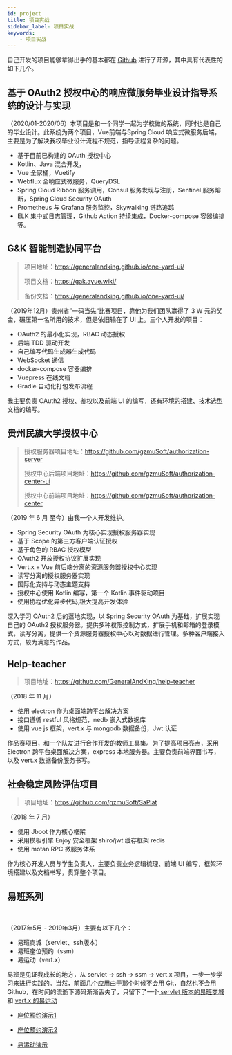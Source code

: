 ```yaml
---
id: project
title: 项目实战
sidebar_label: 项目实战
keywords:
    - 项目实战
---
```


自己开发的项目能够拿得出手的基本都在 [Github](https://github.com/lizhongyue248) 进行了开源，其中具有代表性的如下几个。

## 基于 OAuth2 授权中心的响应微服务毕业设计指导系统的设计与实现

（2020/01-2020/06）本项目是和一个同学一起为学校做的系统，同时也是自己的毕业设计。此系统为两个项目，Vue前端与Spring Cloud 响应式微服务后端，主要是为了解决我校毕业设计流程不规范，指导流程复杂的问题。

- 基于目前已构建的 OAuth 授权中心
- Kotlin、Java 混合开发，
- Vue 全家桶，Vuetify
- Webflux 全响应式微服务，QueryDSL
- Spring Cloud Ribbon 服务调用，Consul 服务发现与注册，Sentinel 服务熔断，Spring Cloud Security OAuth
- Prometheus 与 Grafana 服务监控，Skywalking 链路追踪
- ELK 集中式日志管理，Github Action 持续集成，Docker-compose 容器编排等。


## G&K 智能制造协同平台

> 项目地址：https://generalandking.github.io/one-yard-ui/
>
> 项目文档：https://gak.ayue.wiki/
>
> 备份文档：https://generalandking.github.io/one-yard-ui/

（2019年12月）贵州省”一码当先“比赛项目，靠他为我们团队赢得了 3 W 元的奖金，碾压第一名所用的技术，但是依旧输在了 UI 上。三个人开发的项目：

- OAuth2 的最小化实现，RBAC 动态授权
- 后端 TDD 驱动开发
- 自己编写代码生成器生成代码
- WebSocket 通信
- docker-compose 容器编排
- Vuepress 在线文档
- Gradle 自动化打包发布流程

我主要负责 OAuth2 授权、鉴权以及前端 UI 的编写，还有环境的搭建、技术选型文档的编写。


## 贵州民族大学授权中心

> 授权服务器项目地址：https://github.com/gzmuSoft/authorization-server
>
> 授权中心后端项目地址：https://github.com/gzmuSoft/authorization-center-ui
>
> 授权中心前端项目地址：https://github.com/gzmuSoft/authorization-center

（2019 年 6 月 至今）由我一个人开发维护。

- Spring Security OAuth 为核心实现授权服务器实现
- 基于 Scope 的第三方客户端认证授权
- 基于角色的 RBAC 授权模型
- OAuth2 开放授权协议扩展实现
- Vert.x + Vue 前后端分离的资源服务器授权中心实现
- 读写分离的授权服务器实现
- 国际化支持与动态主题支持
- 授权中心使用 Kotlin 编写，第一个 Kotlin 事件驱动项目
- 使用协程优化异步代码,极大提高开发体验

深入学习 OAuth2 后的落地实现，以 Spring Security OAuth 为基础，扩展实现自己的 OAuth2 授权服务器。提供多种权限控制方式，扩展手机和邮箱的登录模式，读写分离，提供一个资源服务器授权中心以对数据进行管理。多种客户端接入方式，较为满意的作品。

## Help-teacher

> 项目地址：https://github.com/GeneralAndKing/help-teacher

（2018 年 11 月）

- 使用 electron 作为桌面端跨平台解决方案
- 接口遵循 restful 风格规范，nedb 嵌入式数据库
- 使用 vue js 框架，vert.x 与 mongodb 数据备份，Jwt 认证

作品赛项目，和一个队友进行合作开发的教师工具集。为了提高项目亮点，采用 Electron 跨平台桌面解决方案，express 本地服务器。主要负责前端界面书写，以及 vert.x 数据备份服务书写。


## 社会稳定风险评估项目

> 项目地址：https://github.com/gzmuSoft/SaPlat

（2018 年 7 月）

- 使用 Jboot 作为核心框架
- 采用模板引擎 Enjoy 安全框架 shiro/jwt 缓存框架 redis
- 使用 motan RPC 微服务体系

作为核心开发人员与学生负责人，主要负责业务逻辑梳理、前端 UI 编写，框架环境搭建以及文档书写，贯穿整个项目。


## 易班系列

<br />

（2017年5月 - 2019年3月）主要有以下几个：

- 易班商城（servlet、ssh版本）
- 易班座位预约（ssm）
- 易运动（vert.x）

易班是见证我成长的地方，从 servlet -> ssh ->  ssm -> vert.x 项目，一步一步学习来进行实践的。当然，前面几个应用由于那个时候不会用 Git，自然也不会用 Github，在时间的流逝下源码渐渐丢失了，只留下了一个[ servlet 版本的易班商城](https://github.com/GZMZ-YIBAN/YBStore) 和 [vert.x 的易运动](https://github.com/GZMZ-YIBAN/YBSport-vertx)

 - [座位预约演示1](/img/ybseat.png)
 
 - [座位预约演示2](/img/ybseat2.png)
 
 - [易运动演示](/img/ybsport.gif)

